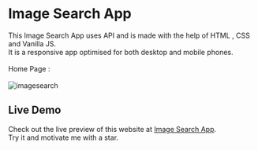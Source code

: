 # Image Search App
This Image Search App uses API and is made with the help of HTML , CSS and Vanilla JS.
<br>
It is a responsive app optimised for both desktop and mobile phones.
<br> <br>
Home Page : 
<br> <br>
![imagesearch](https://github.com/mobasshirCode/analog-clock/assets/145370122/d8db4193-345a-4298-9cb7-6a15556a2cda)
<br>
## Live Demo
Check out the live preview of this website at [Image Search App](https://mr-image.netlify.app/).
<br>
Try it and motivate me with a star.